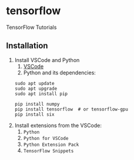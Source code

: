 # tensorflow
TensorFlow Tutorials

## Installation
1. Install VSCode and Python
    1. [VSCode](https://code.visualstudio.com/download)
    2. Python and its dependencies:
    ```text
    sudo apt update
    sudo apt upgrade
    sudo apt install pip

    pip install numpy
    pip install tensorflow  # or tensorflow-gpu
    pip install six
    ```
2. Install extensions from the VSCode:
    1. `Python`
    2. `Python for VSCode`
    3. `Python Extension Pack`
    4. `TensorFlow Snippets`
